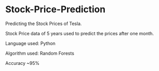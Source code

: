 # Stock-Price-Prediction

Predicting the Stock Prices of Tesla.

Stock Price data of 5 years used to predict the prices after one month.

Language used: Python

Algorithm used: Random Forests

Accuracy ~95%
